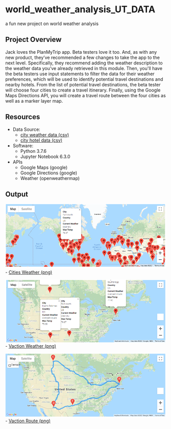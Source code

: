 # world_weather_analysis_UT_DATA
a fun new project on world weather analysis


## Project Overview

Jack loves the PlanMyTrip app. Beta testers love it too. And, as with any new product, they’ve recommended a few changes to take the app to the next level. Specifically, they recommend adding the weather description to the weather data you’ve already retrieved in this module. Then, you'll have the beta testers use input statements to filter the data for their weather preferences, which will be used to identify potential travel destinations and nearby hotels. From the list of potential travel destinations, the beta tester will choose four cities to create a travel itinerary. Finally, using the Google Maps Directions API, you will create a travel route between the four cities as well as a marker layer map.

## Resources

- Data Source:
   - [city weather data (csv)](./Weather_Database/weatherPy_database.csv)
   - [city hotel data (csv)](./Vacation_Search/WeatherPy_vacation.csv)
- Software:
   - Python 3.7.6
   - Jupyter Notebook 6.3.0
- APIs
    - Google Maps (google)
    - Google Directions (google)
    - Weather (openweathermap)
   
## Output

![Cities Weather (png)](./Vacation_Search/WeatherPy_vacation_map.png)
    - [Cities Weather (png)](./Vacation_Search/WeatherPy_vacation_map.png)
    
![Vaction Weather  (png)](./Vacation_Itinerary/WeatherPy_travel_map.png)
    - [Vaction Weather  (png)](./Vacation_Itinerary/WeatherPy_travel_map.png)
    
![Vaction Route  (png)](./Vacation_Itinerary/WeatherPy_travel_map_markers.png)
    - [Vaction Route  (png)](./Vacation_Itinerary/WeatherPy_travel_map_markers.png)
    